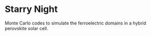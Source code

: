 # Starry Night

Monte Carlo codes to simulate the ferroelectric domains in a hybrid perovskite
solar cell.


